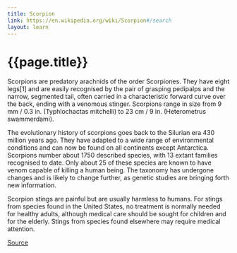 ```yaml
---
title: Scorpion
link: https://en.wikipedia.org/wiki/Scorpion#/search
layout: learn
---
```

# {{page.title}}

Scorpions are predatory arachnids of the order Scorpiones. They have eight legs[1] and are easily recognised by the pair of grasping pedipalps and the narrow, segmented tail, often carried in a characteristic forward curve over the back, ending with a venomous stinger. Scorpions range in size from 9 mm / 0.3 in. (Typhlochactas mitchelli) to 23 cm / 9 in. (Heterometrus swammerdami).

The evolutionary history of scorpions goes back to the Silurian era 430 million years ago. They have adapted to a wide range of environmental conditions and can now be found on all continents except Antarctica. Scorpions number about 1750 described species, with 13 extant families recognised to date. Only about 25 of these species are known to have venom capable of killing a human being. The taxonomy has undergone changes and is likely to change further, as genetic studies are bringing forth new information.

Scorpion stings are painful but are usually harmless to humans. For stings from species found in the United States, no treatment is normally needed for healthy adults, although medical care should be sought for children and for the elderly. Stings from species found elsewhere may require medical attention.


[Source](page.link)
